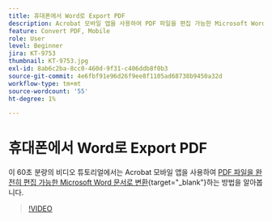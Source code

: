 ```yaml
---
title: 휴대폰에서 Word로 Export PDF
description: Acrobat 모바일 앱을 사용하여 PDF 파일을 편집 가능한 Microsoft Word 문서로 변환합니다
feature: Convert PDF, Mobile
role: User
level: Beginner
jira: KT-9753
thumbnail: KT-9753.jpg
exl-id: 8ab6c2ba-8cc0-460d-9f31-c406ddb8f0b3
source-git-commit: 4e6fbf91e96d26f9ee8f1105ad68738b9450a32d
workflow-type: tm+mt
source-wordcount: '55'
ht-degree: 1%

---
```


# 휴대폰에서 Word로 Export PDF

이 60초 분량의 비디오 튜토리얼에서는 Acrobat 모바일 앱을 사용하여 [PDF 파일을 완전히 편집 가능한 Microsoft Word 문서로 변환](https://www.adobe.com/kr/acrobat/online/pdf-to-word.html){target="_blank"}하는 방법을 알아봅니다.

>[!VIDEO](https://video.tv.adobe.com/v/340214?quality=12&learn=on&hidetitle=true)
